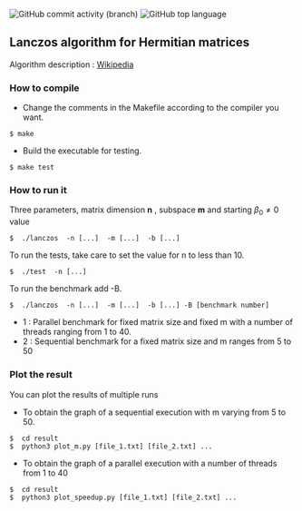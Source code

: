 ![GitHub commit activity (branch)](https://img.shields.io/github/commit-activity/t/AdRi1t/Lanczos?logo=github) ![GitHub top language](https://img.shields.io/github/languages/top/AdRi1t/Lanczos?logo=C&label=Language%20)

## Lanczos algorithm for Hermitian matrices
Algorithm description : [Wikipedia](https://en.wikipedia.org/wiki/Lanczos_algorithm)

### How to compile

- Change the comments in the Makefile according to the compiler you want.
```
$ make
```
- Build the executable for testing.
```
$ make test
```

### How to run it
Three parameters, matrix dimension **n** , subspace **m** and starting $\beta_0 \neq 0$ value
```
$  ./lanczos  -n [...]  -m [...]  -b [...]
```
To run the tests, take care to set the value for n to less than 10.
```
$  ./test  -n [...]
```
To run the benchmark add -B<arg>.
```
$  ./lanczos  -n [...]  -m [...]  -b [...] -B [benchmark number]
```
- 1 : Parallel benchmark for fixed matrix size and fixed m with a number of threads ranging from 1 to 40.
- 2 : Sequential benchmark for a fixed matrix size and m ranges from 5 to 50
 
### Plot the result
You can plot the results of multiple runs
- To obtain the graph of a sequential execution with m varying from 5 to 50.
```
$  cd result
$  python3 plot_m.py [file_1.txt] [file_2.txt] ...
```
- To obtain the graph of a parallel execution with a number of threads from 1 to 40
```
$  cd result
$  python3 plot_speedup.py [file_1.txt] [file_2.txt] ...
```
